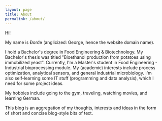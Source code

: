 ```yaml
---
layout: page
title: About
permalink: /about/
---
```


Hi! 

My name is Đorđe (anglicized: George, hence the website domain name).

I hold a Bachelor's degree in Food Engineering & Biotechnology. My Bachelor's thesis was titled "Bioethanol production from potatoes using immobilized yeast".
Currently, I'm a Master's student in Food Engineering - Industrial bioprocessing module. 
My (academic) interests include process optimization, analytical sensors, and general industrial microbiology. I'm also self-learning some IT stuff (programming and data analysis), which I need for some project ideas.

My hobbies include going to the gym, traveling, watching movies, and learning German.

This blog is an aggregation of my thoughts, interests and ideas in the form of short and concise blog-style bits of text.
